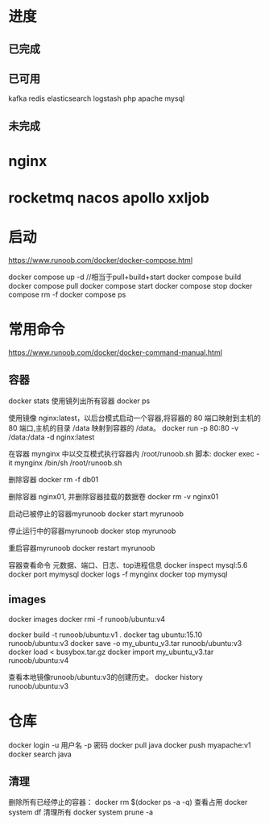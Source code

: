 # 进度
## 已完成
## 已可用
kafka
redis
elasticsearch
logstash
php
apache
mysql
## 未完成
# nginx         
# rocketmq  nacos  apollo xxljob
# 启动
https://www.runoob.com/docker/docker-compose.html

docker compose up -d  //相当于pull+build+start
docker compose build
docker compose pull
docker compose start
docker compose stop
docker compose rm -f
docker compose ps

# 常用命令
https://www.runoob.com/docker/docker-command-manual.html
## 容器
docker stats
使用镜列出所有容器
docker ps

使用镜像 nginx:latest，以后台模式启动一个容器,将容器的 80 端口映射到主机的 80 端口,主机的目录 /data 映射到容器的 /data。
docker run -p 80:80 -v /data:/data -d nginx:latest

在容器 mynginx 中以交互模式执行容器内 /root/runoob.sh 脚本:
docker exec -it mynginx /bin/sh /root/runoob.sh

删除容器
docker rm -f db01

删除容器 nginx01, 并删除容器挂载的数据卷
docker rm -v nginx01

启动已被停止的容器myrunoob
docker start myrunoob

停止运行中的容器myrunoob
docker stop myrunoob

重启容器myrunoob
docker restart myrunoob


容器查看命令 元数据、端口、日志、top进程信息
docker inspect mysql:5.6
docker port mymysql
docker logs -f mynginx
docker top mymysql

## images
docker images
docker rmi -f runoob/ubuntu:v4

docker build -t runoob/ubuntu:v1 . 
docker tag ubuntu:15.10 runoob/ubuntu:v3
docker save -o my_ubuntu_v3.tar runoob/ubuntu:v3
docker load < busybox.tar.gz
docker import  my_ubuntu_v3.tar runoob/ubuntu:v4  

查看本地镜像runoob/ubuntu:v3的创建历史。
docker history runoob/ubuntu:v3
# 仓库
docker login -u 用户名 -p 密码
docker pull java
docker push myapache:v1
docker search  java

## 清理
删除所有已经停止的容器：
docker rm $(docker ps -a -q)
查看占用
docker system df
清理所有
docker system prune -a